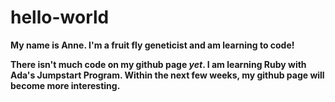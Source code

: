 # hello-world
<b>My name is Anne<b/>.  I'm a fruit fly geneticist and am learning to code! 

There isn't much code on my github page <i>yet</i>.  I am learning Ruby with Ada's Jumpstart Program.  Within the next few weeks, my github page will become more interesting.
